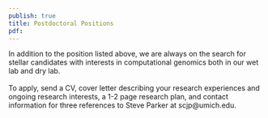 ```yaml
---
publish: true
title: Postdoctoral Positions
pdf:
---
```


<p>
In addition to the position listed above, we are always on the search for stellar candidates with interests in computational genomics both in our wet lab and dry lab. 
<br><br>
To apply, send a CV, cover letter describing your research experiences and ongoing research interests, a 1-2 page research plan, and contact information for three references to Steve Parker at scjp@umich.edu.
</p>
